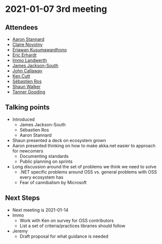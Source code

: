 # 2021-01-07 3rd meeting

## Attendees

* [Aaron Stannard](https://github.com/aaronontheweb)
* [Claire Novotny](https://github.com/clairernovotny)
* [Eriawan Kusumawardhono](https://github.com/eriawan)
* [Eric Erhardt](https://github.com/eerhardt)
* [Immo Landwerth](https://github.com/terrajobst)
* [James Jackson-South](https://github.com/jimbobsquarepants)
* [John Callaway](https://github.com/ovation22)
* [Ken Cutt](https://github.com/kencutt)
* [Sébastien Ros](https://github.com/sebastienros)
* [Shaun Walker](https://github.com/sbwalker)
* [Tanner Gooding](https://github.com/tannergooding)

## Talking points

* Introduced
    - James Jackson-South
    - Sébastien Ros
    - Aaron Stannard
* Shaun presented a deck on ecosystem grown
* Aaron presented thinking on how to make akka.net easier to approach for
  newcomers
    - Documenting standards
    - Public planning on sprints
* Long discussion around the set of problems we think we need to solve
    - .NET specific problems around OSS vs. general problems with OSS every
      ecosystem has
    - Fear of cannibalism by Microsoft

## Next Steps

* Next meeting is 2021-01-14
* Immo
    - Work with Ken on survey for OSS contributors
    - List a set of criteria/practices libraries should follow
* Jeremy
    - Draft proposal for what guidance is needed

